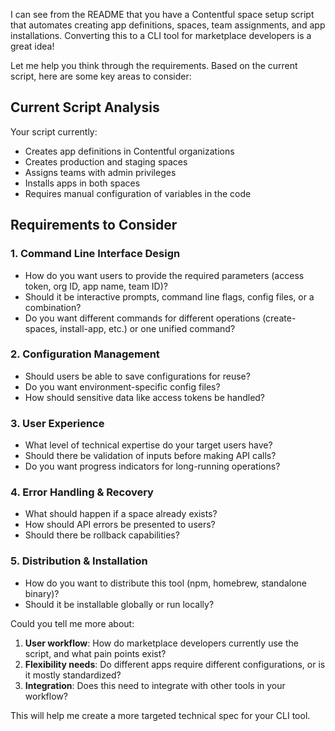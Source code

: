 
I can see from the README that you have a Contentful space setup script that automates creating app definitions, spaces, team assignments, and app installations. Converting this to a CLI tool for marketplace developers is a great idea!

Let me help you think through the requirements. Based on the current script, here are some key areas to consider:

## Current Script Analysis
Your script currently:
- Creates app definitions in Contentful organizations
- Creates production and staging spaces
- Assigns teams with admin privileges
- Installs apps in both spaces
- Requires manual configuration of variables in the code

## Requirements to Consider

### 1. **Command Line Interface Design**
- How do you want users to provide the required parameters (access token, org ID, app name, team ID)?
- Should it be interactive prompts, command line flags, config files, or a combination?
- Do you want different commands for different operations (create-spaces, install-app, etc.) or one unified command?

### 2. **Configuration Management**
- Should users be able to save configurations for reuse?
- Do you want environment-specific config files?
- How should sensitive data like access tokens be handled?

### 3. **User Experience**
- What level of technical expertise do your target users have?
- Should there be validation of inputs before making API calls?
- Do you want progress indicators for long-running operations?

### 4. **Error Handling & Recovery**
- What should happen if a space already exists?
- How should API errors be presented to users?
- Should there be rollback capabilities?

### 5. **Distribution & Installation**
- How do you want to distribute this tool (npm, homebrew, standalone binary)?
- Should it be installable globally or run locally?

Could you tell me more about:
1. **User workflow**: How do marketplace developers currently use the script, and what pain points exist?
2. **Flexibility needs**: Do different apps require different configurations, or is it mostly standardized?
3. **Integration**: Does this need to integrate with other tools in your workflow?

This will help me create a more targeted technical spec for your CLI tool.
